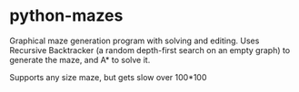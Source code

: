 # python-mazes

Graphical maze generation program with solving and editing. Uses Recursive Backtracker (a random depth-first search on an empty graph) to generate the maze, and A* to solve it. 

Supports any size maze, but gets slow over 100*100

